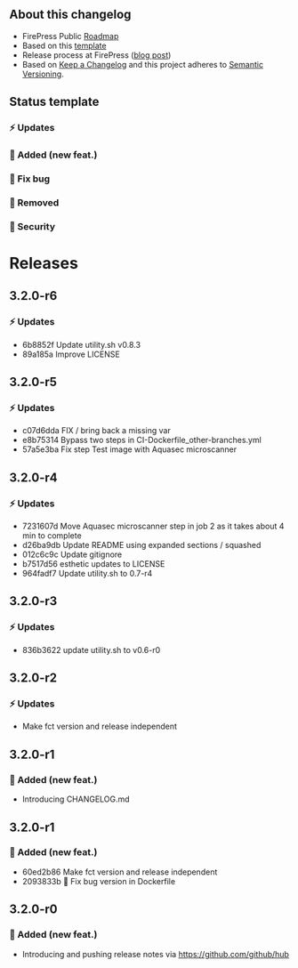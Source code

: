 ## About this changelog

- FirePress Public [Roadmap](https://trello.com/b/0fCwwzqc/firepress-public-roadmap)
- Based on this [template](https://gist.github.com/pascalandy/af709db02d3fe132a3e6f1c11b934fe4)
- Release process at FirePress ([blog post](https://firepress.org/en/software-and-ghost-updates/))
- Based on [Keep a Changelog](https://keepachangelog.com/en/1.0.0/) and this project adheres to [Semantic Versioning](https://semver.org/spec/v2.0.0.html).

## Status template

### ⚡️ Updates
### 🚀 Added (new feat.)
### 🐛 Fix bug
### 🛑 Removed
### 🔑 Security

# Releases

## 3.2.0-r6
### ⚡️ Updates
- 6b8852f Update utility.sh v0.8.3
- 89a185a Improve LICENSE

## 3.2.0-r5
### ⚡️ Updates
- c07d6dda FIX / bring back a missing var
- e8b75314 Bypass two steps in CI-Dockerfile_other-branches.yml
- 57a5e3ba Fix step Test image with Aquasec microscanner

## 3.2.0-r4
### ⚡️ Updates
- 7231607d Move Aquasec microscanner step in job 2 as it takes about 4 min to complete
- d26ba9db Update README using expanded sections / squashed
- 012c6c9c Update gitignore
- b7517d56 esthetic updates to LICENSE
- 964fadf7 Update utility.sh to 0.7-r4

## 3.2.0-r3
### ⚡️ Updates
- 836b3622 update utility.sh to v0.6-r0

## 3.2.0-r2
### ⚡️ Updates
- Make fct version and release independent

## 3.2.0-r1
### 🚀 Added (new feat.)
- Introducing CHANGELOG.md

## 3.2.0-r1
### 🚀 Added (new feat.)
- 60ed2b86 Make fct version and release independent
- 2093833b 🐛 Fix bug version in Dockerfile

## 3.2.0-r0
### 🚀 Added (new feat.)
- Introducing and pushing release notes via https://github.com/github/hub
